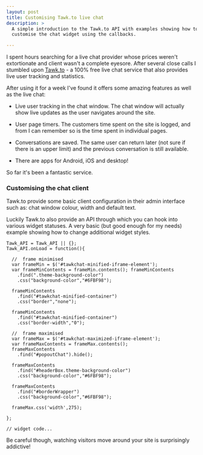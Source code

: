 ```yaml
---
layout: post
title: Customising Tawk.to live chat
description: >
  A simple introduction to the Tawk.to API with examples showing how to
  customise the chat widget using the callbacks.

---
```


I spent hours searching for a live chat provider whose prices weren't
extortionate and client wasn't a complete eyesore. After several close calls I
stumbled upon [Tawk.to](https://www.tawk.to) - a 100% free live chat service
that also provides live user tracking and statistics.

After using it for a week I've found it offers some amazing features as well
as the live chat:

- Live user tracking in the chat window. The chat window will actually show
  live updates as the user navigates around the site.

- User page timers. The customers time spent on the site is logged, and from I
  can remember so is the time spent in individual pages.

- Conversations are saved. The same user can return later (not sure if there
  is an upper limit) and the previous conversation is still available.

- There are apps for Android, iOS and desktop!

So far it's been a fantastic service.

### Customising the chat client

Tawk.to provide some basic client configuration in their admin interface such as:
chat window colour, width and default text.

Luckily Tawk.to also provide an API through which you can hook into various
widget statuses. A very basic (but good enough for my needs) example showing
how to change additional widget styles.

```
Tawk_API = Tawk_API || {};
Tawk_API.onLoad = function(){

  //  frame minimised
  var frameMin = $('#tawkchat-minified-iframe-element');
  var frameMinContents = frameMin.contents(); frameMinContents
    .find(".theme-background-color")
    .css("background-color","#6FBF98");

  frameMinContents
    .find("#tawkchat-minified-container")
    .css("border","none");

  frameMinContents
    .find("#tawkchat-minified-container")
    .css("border-width","0");

  //  frame maximised
  var frameMax = $('#tawkchat-maximized-iframe-element');
  var frameMaxContents = frameMax.contents();
  frameMaxContents
    .find("#popoutChat").hide();

  frameMaxContents
    .find("#headerBox.theme-background-color")
    .css("background-color","#6FBF98");

  frameMaxContents
    .find("#borderWrapper")
    .css("background-color","#6FBF98");

  frameMax.css('width',275);

};

// widget code...
```

Be careful though, watching visitors move around your site is surprisingly
addictive!
